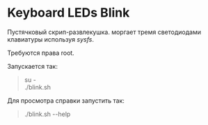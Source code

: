 # Keyboard LEDs Blink

Пустячковый скрип-развлекушка. моргает тремя светодиодами клавиатуры используя 
_sysfs_.

Требуются права root.

Запускается так:

> su -    
> ./blink.sh     

Для просмотра справки запустить так:

> ./blink.sh --help    
